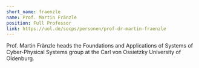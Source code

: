```yaml
---
short_name: fraenzle
name: Prof. Martin Fränzle
position: Full Professor
link: https://uol.de/socps/personen/prof-dr-martin-fraenzle
---
```

Prof. Martin Fränzle heads the Foundations and Applications of Systems of Cyber-Physical Systems group at the Carl von Ossietzky University of Oldenburg.
